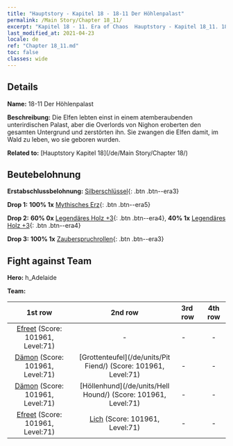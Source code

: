 ```yaml
---
title: "Hauptstory - Kapitel 18 - 18-11 Der Höhlenpalast"
permalink: /Main Story/Chapter 18_11/
excerpt: "Kapitel 18 - 11. Era of Chaos  Hauptstory - Kapitel 18_11. 18-11 Der Höhlenpalast"
last_modified_at: 2021-04-23
locale: de
ref: "Chapter 18_11.md"
toc: false
classes: wide
---
```


## Details

 **Name:** 18-11 Der Höhlenpalast

 **Beschreibung:** Die Elfen lebten einst in einem atemberaubenden unterirdischen Palast, aber die Overlords von Nighon eroberten den gesamten Untergrund und zerstörten ihn. Sie zwangen die Elfen damit, im Wald zu leben, wo sie geboren wurden.

 **Related to:** [Hauptstory Kapitel 18](/de/Main Story/Chapter 18/)

## Beutebelohnung

 **Erstabschlussbelohnung:** [Silberschlüssel](/ItemsDE/con_693/){: .btn .btn--era3}

 **Drop 1:** **100% 1x** [Mythisches Erz](/ItemsDE/mat_61/){: .btn .btn--era5}

 **Drop 2:** **60% 0x** [Legendäres Holz +3](/ItemsDE/mat_55/){: .btn .btn--era4}, **40% 1x** [Legendäres Holz +3](/ItemsDE/mat_55/){: .btn .btn--era4}

 **Drop 3:** **100% 1x** [Zauberspruchrollen](/ItemsDE/con_694/){: .btn .btn--era3}


## Fight against Team
 **Hero:** h_Adelaide

 **Team:**


  | 1st row | 2nd row | 3rd row | 4th row |
  |:----:|:----:|:----|:----:|
  | [Efreet](/de/units/Efreeti/) (Score: 101961, Level:71)  | - | - | - |
  | [Dämon](/de/units/Demon/) (Score: 101961, Level:71)  | [Grottenteufel](/de/units/Pit Fiend/) (Score: 101961, Level:71)  | - | - |
  | [Dämon](/de/units/Demon/) (Score: 101961, Level:71)  | [Höllenhund](/de/units/Hell Hound/) (Score: 101961, Level:71)  | - | - |
  | [Efreet](/de/units/Efreeti/) (Score: 101961, Level:71)  | [Lich](/de/units/Lich/) (Score: 101961, Level:71)  | - | - |


